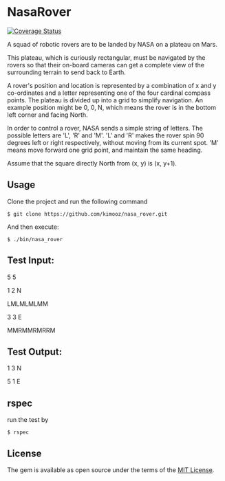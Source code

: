 # NasaRover

[![Coverage Status](https://coveralls.io/repos/github/kimooz/nasa_rover/badge.svg?branch=master)](https://coveralls.io/github/kimooz/nasa_rover?branch=master)

A squad of robotic rovers are to be landed by NASA on a plateau on Mars. 

This plateau, which is curiously rectangular, must be navigated by the rovers so that their on-board cameras can get a complete view of the surrounding terrain to send back to Earth.

A rover's position and location is represented by a combination of x and y co-ordinates and a letter representing one of the four cardinal compass points. The plateau is divided up into a grid to simplify navigation. An example position might be 0, 0, N, which means the rover is in the bottom left corner and facing North.

In order to control a rover, NASA sends a simple string of letters. The possible letters are 'L', 'R' and 'M'. 'L' and 'R' makes the rover spin 90 degrees left or right respectively, without moving from its current spot. 'M' means move forward one grid point, and maintain the same heading.

Assume that the square directly North from (x, y) is (x, y+1).

## Usage

Clone the project and run the following command


    $ git clone https://github.com/kimooz/nasa_rover.git


And then execute:

    $ ./bin/nasa_rover

## Test Input:
5 5

1 2 N

LMLMLMLMM

3 3 E

MMRMMRMRRM

## Test Output:

1 3 N

5 1 E

## rspec

run the test by

    $ rspec

## License

The gem is available as open source under the terms of the [MIT License](http://opensource.org/licenses/MIT).

